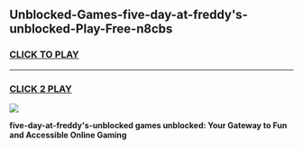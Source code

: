 
## Unblocked-Games-five-day-at-freddy's-unblocked-Play-Free-n8cbs
<h3>
<a href="https://premium76.site?title=five-day-at-freddy's-unblocked&ref=12A">CLICK TO PLAY</a></h3>
<hr>

<h3>
<a href="https://premium76.site?title=five-day-at-freddy's-unblocked&ref=12A">CLICK 2 PLAY</a>
  
</h3>

<a href="https://premium76.site?title=five-day-at-freddy's-unblocked&ref=12A"><img src="https://clearcache.store/games.png"></a>


**five-day-at-freddy's-unblocked games unblocked: Your Gateway to Fun and Accessible Online Gaming**
